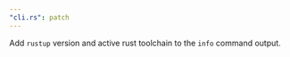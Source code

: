 ```yaml
---
"cli.rs": patch
---
```


Add `rustup` version and active rust toolchain to the `info` command output.
